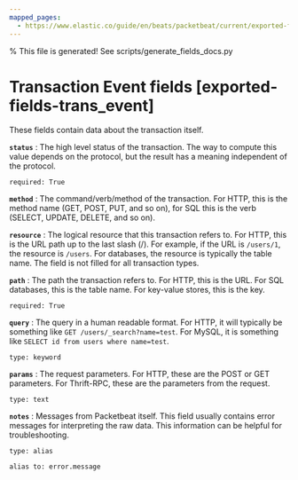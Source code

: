 ```yaml
---
mapped_pages:
  - https://www.elastic.co/guide/en/beats/packetbeat/current/exported-fields-trans_event.html
---
```


% This file is generated! See scripts/generate_fields_docs.py

# Transaction Event fields [exported-fields-trans_event]

These fields contain data about the transaction itself.

**`status`**
:   The high level status of the transaction. The way to compute this value depends on the protocol, but the result has a meaning independent of the protocol.

    required: True


**`method`**
:   The command/verb/method of the transaction. For HTTP, this is the method name (GET, POST, PUT, and so on), for SQL this is the verb (SELECT, UPDATE, DELETE, and so on).


**`resource`**
:   The logical resource that this transaction refers to. For HTTP, this is the URL path up to the last slash (/). For example, if the URL is `/users/1`, the resource is `/users`. For databases, the resource is typically the table name. The field is not filled for all transaction types.


**`path`**
:   The path the transaction refers to. For HTTP, this is the URL. For SQL databases, this is the table name. For key-value stores, this is the key.

    required: True


**`query`**
:   The query in a human readable format. For HTTP, it will typically be something like `GET /users/_search?name=test`. For MySQL, it is something like `SELECT id from users where name=test`.

    type: keyword


**`params`**
:   The request parameters. For HTTP, these are the POST or GET parameters. For Thrift-RPC, these are the parameters from the request.

    type: text


**`notes`**
:   Messages from Packetbeat itself. This field usually contains error messages for interpreting the raw data. This information can be helpful for troubleshooting.

    type: alias

    alias to: error.message


